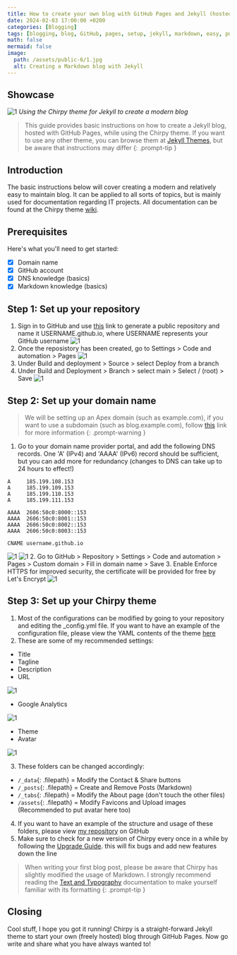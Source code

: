 ```yaml
---
title: How to create your own blog with GitHub Pages and Jekyll (hosted for free!)
date: 2024-02-03 17:00:00 +0200
categories: [Blogging]
tags: [blogging, blog, GitHub, pages, setup, jekyll, markdown, easy, publishing, Chirpy, share, social]
math: false
mermaid: false
image:
  path: /assets/public-6/1.jpg
  alt: Creating a Markdown blog with Jekyll
---
```


## Showcase
![1](/assets/public-6/2.png)
_Using the Chirpy theme for Jekyll to create a modern blog_

> This guide provides basic instructions on how to create a Jekyll blog, hosted with GitHub Pages, while using the Chirpy theme. If you want to use any other theme, you can browse them at [Jekyll Themes](https://jekyllrb.com/docs/themes/), but be aware that instructions may differ
{: .prompt-tip }

## Introduction
The basic instructions below will cover creating a modern and relatively easy to maintain blog. It can be applied to all sorts of topics, but is mainly used for documentation regarding IT projects. All documentation can be found at the Chirpy theme [wiki](https://github.com/cotes2020/jekyll-theme-chirpy/wiki).

## Prerequisites
Here's what you'll need to get started:
- [x] Domain name
- [x] GitHub account
- [x] DNS knowledge (basics)
- [x] Markdown knowledge (basics)

## Step 1: Set up your repository
1. Sign in to GitHub and use [this](https://github.com/cotes2020/chirpy-starter/generate) link to generate a public repository and name it USERNAME.github.io, where USERNAME represents your GitHub username
![1](/assets/public-6/3.png)
2. Once the reposistory has been created, go to Settings > Code and automation > Pages
![1](/assets/public-6/4.png)
3. Under Build and deployment > Source > select Deploy from a branch
4. Under Build and Deployment > Branch > select main > Select / (root) > Save
![1](/assets/public-6/5.png)

## Step 2: Set up your domain name
> We will be setting up an Apex domain (such as example.com), if you want to use a subdomain (such as blog.example.com), follow [this](https://docs.github.com/en/pages/configuring-a-custom-domain-for-your-github-pages-site/about-custom-domains-and-github-pages#using-a-subdomain-for-your-github-pages-site) link for more information
{: .prompt-warning }

1. Go to your domain name provider portal, and add the following DNS records. One 'A' (IPv4) and 'AAAA' (IPv6) record should be sufficient, but you can add more for redundancy (changes to DNS can take up to 24 hours to effect!)
```
A     185.199.108.153
A     185.199.109.153
A     185.199.110.153
A     185.199.111.153

AAAA  2606:50c0:8000::153
AAAA  2606:50c0:8001::153
AAAA  2606:50c0:8002::153
AAAA  2606:50c0:8003::153

CNAME username.github.io
```
![1](/assets/public-6/6.png)
![1](/assets/public-6/7.png)
2. Go to GitHub > Repository > Settings > Code and automation > Pages > Custom domain > Fill in domain name > Save
3. Enable Enforce HTTPS for improved security, the certificate will be provided for free by Let's Encrypt
![1](/assets/public-6/8.png)

## Step 3: Set up your Chirpy theme
1. Most of the configurations can be modified by going to your repository and editing the _config.yml file. If you want to have an example of the configuration file, please view the YAML contents of the theme [here](https://github.com/cotes2020/jekyll-theme-chirpy/blob/master/_config.yml)
2. These are some of my recommended settings:
- Title
- Tagline
- Description
- URL

![1](/assets/public-6/9.png)

- Google Analytics

![1](/assets/public-6/10.png)

- Theme
- Avatar

![1](/assets/public-6/11.png)

3. These folders can be changed accordingly:
  - `/_data`{: .filepath} = Modify the Contact & Share buttons
  - `/_posts`{: .filepath} = Create and Remove Posts (Markdown)
  - `/_tabs`{: .filepath} = Modify the About page (don't touch the other files)
  - `/assets`{: .filepath} = Modify Favicons and Upload images (Recommended to put avatar here too)

4. If you want to have an example of the structure and usage of these folders, please view [my repository](https://github.com/jeroen66124/jeroen66124.github.io) on GitHub
5. Make sure to check for a new version of Chirpy every once in a while by following the [Upgrade Guide](https://github.com/cotes2020/jekyll-theme-chirpy/wiki/Upgrade-Guide#upgrade-from-starter). this will fix bugs and add new features down the line

> When writing your first blog post, please be aware that Chirpy has slightly modified the usage of Markdown. I strongly recommend reading the [Text and Typography](https://chirpy.cotes.page/posts/text-and-typography/) documentation to make yourself familiar with its formatting
{: .prompt-tip }

## Closing
Cool stuff, I hope you got it running! Chirpy is a straight-forward Jekyll theme to start your own (freely hosted) blog through GitHub Pages. Now go write and share what you have always wanted to!
